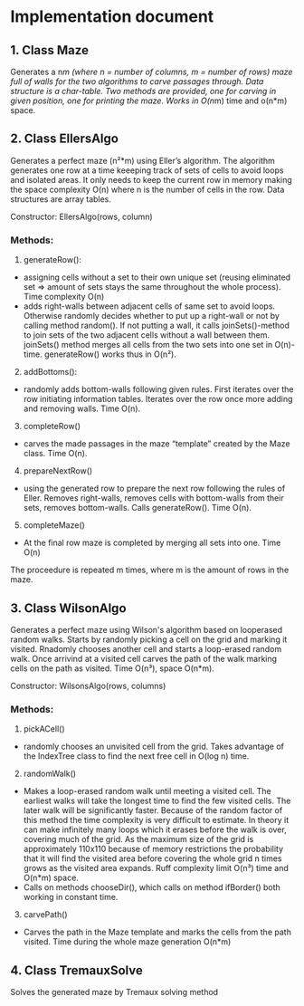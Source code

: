 # Implementation document

## 1. Class Maze

Generates a n*m (where n = number of columns, m = number of rows) maze full of walls for the two algorithms to carve passages through. Data structure is a char-table. Two methods are provided, one for carving in given position, one for printing the maze. Works in O(n*m) time and o(n*m) space.

## 2. Class EllersAlgo

Generates a perfect maze (n²*m) using Eller’s algorithm. The algorithm generates one row at a time keeeping track of sets of cells to avoid loops and isolated areas. It only needs to keep the current row in memory making the space complexity O(n) where n is the number of cells in the row. Data structures are array tables.

Constructor:
EllersAlgo(rows, column)

### Methods:
1. generateRow():
* assigning cells without a set to their own unique set (reusing eliminated set => amount of sets stays the same throughout the whole process). Time complexity O(n)
* adds right-walls between adjacent cells of same set to avoid loops. Otherwise randomly decides whether to put up a right-wall or not by calling method random(). If not putting a wall, it calls joinSets()-method to join sets of the two adjacent cells without a wall between them. joinSets() method merges all cells from the two sets into one set in O(n)-time. generateRow() works thus in O(n²).

2. addBottoms():
* randomly adds bottom-walls following given rules. First iterates over the row initiating information tables. Iterates over the row once more adding and removing walls. Time O(n).

3. completeRow()
* carves the made passages in the maze “template” created by the Maze class. Time O(n).

4. prepareNextRow()
* using the generated row to prepare the next row following the rules of Eller. Removes right-walls, removes cells with bottom-walls from their sets, removes bottom-walls. Calls generateRow(). Time O(n).

5. completeMaze()
* At the final row maze is completed by merging all sets into one. Time O(n)

The proceedure is repeated m times, where m is the amount of rows in the maze.

## 3. Class WilsonAlgo

Generates a perfect maze using Wilson's algorithm based on looperased random walks. Starts by randomly picking a cell on the grid and marking it visited. Rnadomly chooses another cell and starts a loop-erased random walk. Once arrivind at a visited cell carves the path of the walk marking cells on the path as visited. Time O(n³), space O(n*m).

Constructor:
WilsonsAlgo(rows, columns)

### Methods:
1. pickACell()
* randomly chooses an unvisited cell from the grid. Takes advantage of the IndexTree class to find the next free cell in O(log n) time.

2. randomWalk()
* Makes a loop-erased random walk until meeting a visited cell. The earliest walks will take the longest time to find the few visited cells. The later walk will be significantly faster. Because of the random factor of this method the time complexity is very difficult to estimate. In theory it can make infinitely many loops which it erases before the walk is over, covering much of the grid. As the maximum size of the grid is approximately 110x110 because of memory restrictions the probability that it will find the visited area before covering the whole grid n times grows as the visited area expands. Ruff complexity limit O(n³) time and O(n*m) space. 
* Calls on methods chooseDir(), which calls on method ifBorder() both working in constant time.

3. carvePath()
* Carves the path in the Maze template and marks the cells from the path visited. Time during the whole maze generation O(n*m)


## 4. Class TremauxSolve

Solves the generated maze by Tremaux solving method
